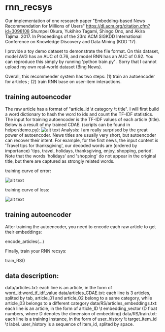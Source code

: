 # rnn_recsys
Our implementation of one research paper "Embedding-based News Recommendation for Millions of Users" https://dl.acm.org/citation.cfm?id=3098108 Shumpei Okura, Yukihiro Tagami, Shingo Ono, and Akira Tajima. 2017. In Proceedings of the 23rd ACM SIGKDD International Conference on Knowledge Discovery and Data Mining (KDD '17). 


I provide a toy demo dataset to demonstrate the file format. On this dataset, model AVG has an AUC of 0.76, and model RNN has an AUC of 0.92.  You can reproduce this simply by running 'python train.py' . Sorry that I cannot upload my own real-world dataset (Bing News).

Overall, this recommender system has two steps: (1) train an autoencoder for articles ; (2) train RNN base on user-item interactions. 

## training autoencoder
The raw article has a format of "article_id \t category \t title". I will first build a word dictionary to hash the word to ids and count the TF-IDF statistics. The input for training autoencoder is the TF-IDF values of each article (title). Below is a result of my trained CDAE. (scripts can be found in helper/demo.py):
![alt text](https://github.com/Leavingseason/rnn_recsys/blob/master/notes/CDAE/demo2.JPG)
Analysis: I am really surprised by the great power of autoencoder. News titles are usually very short, but autoencoder can recover their intent. For example, for the first news, the input content is 'Travel tips for thanksgiving',  our decoded words are (ordered by importance) 'tips, travel, holidays, thanksgiving, enjoy, shopping, period'. Note that the words 'holidays' and 'shopping' do not appear in the original title, but there are captured as strongly related words.

training curve of error:

![alt text](https://github.com/Leavingseason/rnn_recsys/blob/master/notes/CDAE/error2.JPG)

training curve of loss:

![alt text](https://github.com/Leavingseason/rnn_recsys/blob/master/notes/CDAE/loss2.JPG)


## training autoencoder
After training the autoencoder, you need to encode each raw article to get their embeddings:

encode_articles(...)

Finally, train your RNN recsys:

train_RS()

## data description:
data/articles.txt:  each line is an article, in the form of word_id:word_tf_idf_value 
data/articles_CDAE.txt: each line is 3 articles, splited by tab, article_01 and article_02 belong to a same category, while article_03 belongs to a different category 
data/RS/articles_embeddings.txt:  each line is an article,  in the form of article_ID \t embedding_vector (D float numbers, where D denotes the dimension of embedding) 
data/RS/train.txt:  each line is a training instance, in the form of user_history \t target_item_id \t label.   user_history is a sequence of item_id, splited by space. 
